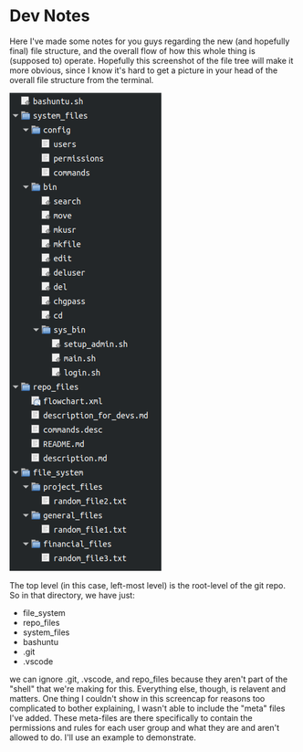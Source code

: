 # Dev Notes

Here I've made some notes for you guys regarding the new (and hopefully final) file structure, and the overall flow of how this whole thing is (supposed to) operate. Hopefully this screenshot of the file tree will make it more obvious, since I know it's hard to get a picture in your head of the overall file structure from the terminal.

![file_tree.png](file_tree.png)

The top level (in this case, left-most level) is the root-level of the git repo. So in that directory, we have just:

* file_system
* repo_files
* system_files
* bashuntu
* .git
* .vscode

we can ignore .git, .vscode, and repo_files because they aren't part of the "shell" that we're making for this. Everything else, though, is relavent and matters. One thing I couldn't show in this screencap for reasons too complicated to bother explaining, I wasn't able to include the "meta" files I've added. These meta-files are there specifically to contain the permissions and rules for each user group and what they are and aren't allowed to do. I'll use an example to demonstrate.